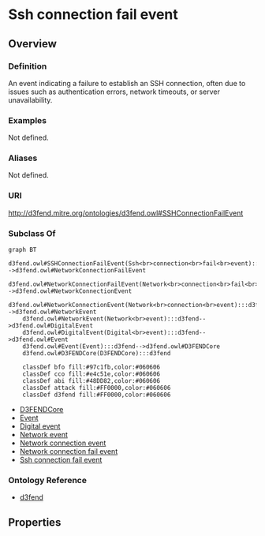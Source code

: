 # Ssh connection fail event

## Overview

### Definition
An event indicating a failure to establish an SSH connection, often due to issues such as authentication errors, network timeouts, or server unavailability.

### Examples
Not defined.

### Aliases
Not defined.

### URI
http://d3fend.mitre.org/ontologies/d3fend.owl#SSHConnectionFailEvent

### Subclass Of
```mermaid
graph BT
    d3fend.owl#SSHConnectionFailEvent(Ssh<br>connection<br>fail<br>event):::d3fend-->d3fend.owl#NetworkConnectionFailEvent
    d3fend.owl#NetworkConnectionFailEvent(Network<br>connection<br>fail<br>event):::d3fend-->d3fend.owl#NetworkConnectionEvent
    d3fend.owl#NetworkConnectionEvent(Network<br>connection<br>event):::d3fend-->d3fend.owl#NetworkEvent
    d3fend.owl#NetworkEvent(Network<br>event):::d3fend-->d3fend.owl#DigitalEvent
    d3fend.owl#DigitalEvent(Digital<br>event):::d3fend-->d3fend.owl#Event
    d3fend.owl#Event(Event):::d3fend-->d3fend.owl#D3FENDCore
    d3fend.owl#D3FENDCore(D3FENDCore):::d3fend
    
    classDef bfo fill:#97c1fb,color:#060606
    classDef cco fill:#e4c51e,color:#060606
    classDef abi fill:#48DD82,color:#060606
    classDef attack fill:#FF0000,color:#060606
    classDef d3fend fill:#FF0000,color:#060606
```

- [D3FENDCore](/docs/ontology/reference/model/D3FENDCore/D3FENDCore.md)
- [Event](/docs/ontology/reference/model/D3FENDCore/Event/Event.md)
- [Digital event](/docs/ontology/reference/model/D3FENDCore/Event/Digital%20event/Digital%20event.md)
- [Network event](/docs/ontology/reference/model/D3FENDCore/Event/Digital%20event/Network%20event/Network%20event.md)
- [Network connection event](/docs/ontology/reference/model/D3FENDCore/Event/Digital%20event/Network%20event/Network%20connection%20event/Network%20connection%20event.md)
- [Network connection fail event](/docs/ontology/reference/model/D3FENDCore/Event/Digital%20event/Network%20event/Network%20connection%20event/Network%20connection%20fail%20event/Network%20connection%20fail%20event.md)
- [Ssh connection fail event](/docs/ontology/reference/model/D3FENDCore/Event/Digital%20event/Network%20event/Network%20connection%20event/Network%20connection%20fail%20event/Ssh%20connection%20fail%20event/Ssh%20connection%20fail%20event.md)


### Ontology Reference
- [d3fend](http://d3fend.mitre.org/ontologies/d3fend.owl#)

## Properties
